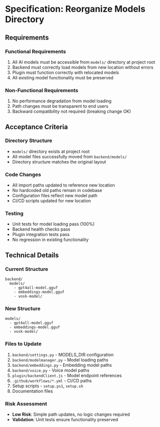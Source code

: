 # Specification: Reorganize Models Directory

## Requirements

### Functional Requirements
1. All AI models must be accessible from `models/` directory at project root
2. Backend must correctly load models from new location without errors
3. Plugin must function correctly with relocated models
4. All existing model functionality must be preserved

### Non-Functional Requirements
1. No performance degradation from model loading
2. Path changes must be transparent to end users
3. Backward compatibility not required (breaking change OK)

## Acceptance Criteria

### Directory Structure
- `models/` directory exists at project root
- All model files successfully moved from `backend/models/`
- Directory structure matches the original layout

### Code Changes
- All import paths updated to reference new location
- No hardcoded old paths remain in codebase
- Configuration files reflect new model path
- CI/CD scripts updated for new location

### Testing
- Unit tests for model loading pass (100%)
- Backend health checks pass
- Plugin integration tests pass
- No regression in existing functionality

## Technical Details

### Current Structure
```
backend/
  models/
    - gpt4all-model.gguf
    - embeddings-model.gguf
    - vosk-model/
```

### New Structure
```
models/
  - gpt4all-model.gguf
  - embeddings-model.gguf
  - vosk-model/
```

### Files to Update
1. `backend/settings.py` - MODELS_DIR configuration
2. `backend/modelmanager.py` - Model loading paths
3. `backend/embeddings.py` - Embedding model paths
4. `backend/voice.py` - Voice model paths
5. `plugin/backendClient.js` - Model endpoint references
6. `.github/workflows/*.yml` - CI/CD paths
7. Setup scripts - `setup.ps1`, `setup.sh`
8. Documentation files

### Risk Assessment
- **Low Risk**: Simple path updates, no logic changes required
- **Validation**: Unit tests ensure functionality preserved
